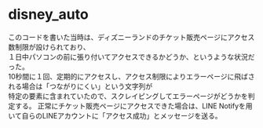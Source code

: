 # disney_auto
このコードを書いた当時は、ディズニーランドのチケット販売ページにアクセス数制限が設けられており、  
１日中パソコンの前に張り付いてアクセスできるかどうか、というような状況だった。  
10秒間に１回、定期的にアクセスし、アクセス制限によりエラーページに飛ばされる場合は「つながりにくい」という文字列が  
特定の要素に含まれていたので、スクレイピングしてエラーページがどうかを判定する。
正常にチケット販売ページにアクセスできた場合は、LINE Notifyを用いて自らのLINEアカウントに「アクセス成功」とメッセージを送る。
